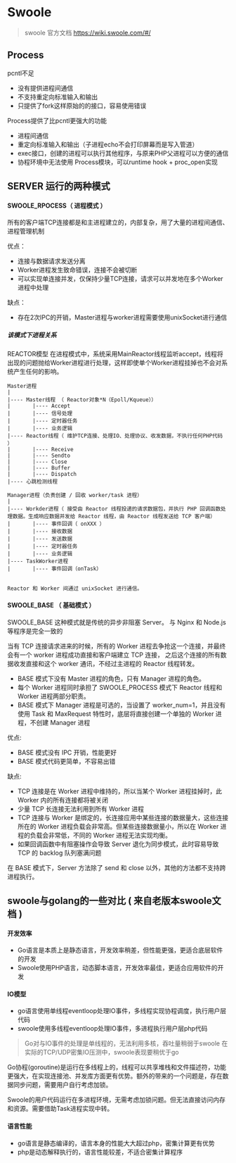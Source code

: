 Swoole
==

> swoole 官方文档  https://wiki.swoole.com/#/

## Process
pcntl不足
- 没有提供进程间通信
- 不支持重定向标准输入和输出
- 只提供了fork这样原始的的接口，容易使用错误

Process提供了比pcntl更强大的功能
- 进程间通信
- 重定向标准输入和输出（子进程echo不会打印屏幕而是写入管道）
- exec接口，创建的进程可以执行其他程序，与原来PHP父进程可以方便的通信
- 协程环境中无法使用 Process模块，可以runtime hook + proc_open实现


## SERVER 运行的两种模式

#### SWOOLE_RPOCESS（ 进程模式 ）
所有的客户端TCP连接都是和主进程建立的，内部复杂，用了大量的进程间通信、进程管理机制

优点：
- 连接与数据请求发送分离
- Worker进程发生致命错误，连接不会被切断
- 可以实现单连接并发，仅保持少量TCP连接，请求可以并发地在多个Worker进程中处理

缺点：
- 存在2次IPC的开销，Master进程与worker进程需要使用unixSocket进行通信

##### 该模式下进程关系
REACTOR模型
在进程模式中，系统采用MainReactor线程监听accept，线程将出现的问题抛给Worker进程进行处理，这样即使单个Worker进程挂掉也不会对系统产生任何的影响。

```
Master进程
|
|---- Master线程 （ Reactor对象*N（Epoll/Kqueue））
|       |---- Accept
|       |---- 信号处理
|       |---- 定时器任务
|       |---- 业务逻辑
|---- Reactor线程（ 维护TCP连接、处理IO、处理协议、收发数据，不执行任何PHP代码 ）
|       |---- Receive
|       |---- Sendto 
|       |---- Close
|       |---- Buffer
|       |---- Dispatch
|---- 心跳检测线程

Manager进程（负责创建 / 回收 worker/task 进程）
|
|---- Workder进程（ 接受由 Reactor 线程投递的请求数据包，并执行 PHP 回调函数处理数据。生成响应数据并发给 Reactor 线程，由 Reactor 线程发送给 TCP 客户端）
|       |---- 事件回调（ onXXX ）
|       |---- 接收数据
|       |---- 发送数据
|       |---- 定时器任务
|       |---- 业务逻辑
|---- TaskWorker进程
|       |---- 事件回调（onTask）


Reactor 和 Worker 间通过 unixSocket 进行通信。

```

#### SWOOLE_BASE （ 基础模式 ）
SWOOLE_BASE 这种模式就是传统的异步非阻塞 Server。
与 Nginx 和 Node.js 等程序是完全一致的

当有 TCP 连接请求进来的时候，所有的 Worker 进程去争抢这一个连接，并最终会有一个 worker 进程成功直接和客户端建立 TCP 连接，
之后这个连接的所有数据收发直接和这个 worker 通讯，不经过主进程的 Reactor 线程转发。
- BASE 模式下没有 Master 进程的角色，只有 Manager 进程的角色。
- 每个 Worker 进程同时承担了 SWOOLE_PROCESS 模式下 Reactor 线程和 Worker 进程两部分职责。
- BASE 模式下 Manager 进程是可选的，当设置了 worker_num=1，并且没有使用 Task 和 MaxRequest 特性时，底层将直接创建一个单独的 Worker 进程，不创建 Manager 进程

优点:
- BASE 模式没有 IPC 开销，性能更好
- BASE 模式代码更简单，不容易出错

缺点:
- TCP 连接是在 Worker 进程中维持的，所以当某个 Worker 进程挂掉时，此 Worker 内的所有连接都将被关闭
- 少量 TCP 长连接无法利用到所有 Worker 进程
- TCP 连接与 Worker 是绑定的，长连接应用中某些连接的数据量大，这些连接所在的 Worker 进程负载会非常高。但某些连接数据量小，所以在 Worker 进程的负载会非常低，不同的 Worker 进程无法实现均衡。
- 如果回调函数中有阻塞操作会导致 Server 退化为同步模式，此时容易导致 TCP 的 backlog 队列塞满问题

在 BASE 模式下，Server 方法除了 send 和 close 以外，其他的方法都不支持跨进程执行。





## swoole与golang的一些对比 ( 来自老版本swoole文档 )
#### 开发效率
- Go语言是本质上是静态语言，开发效率稍差，但性能更强，更适合底层软件的开发
- Swoole使用PHP语言，动态脚本语言，开发效率最佳，更适合应用软件的开发

#### IO模型
- go语言使用单线程eventloop处理IO事件，多线程实现协程调度，执行用户层代码
- swoole使用多线程eventloop处理IO事件，多进程执行用户层php代码

> Go对与IO事件的处理是单线程的，无法利用多核，吞吐量稍弱于swoole
在实际的TCP/UDP密集IO压测中，swoole表现要稍优于go

Go协程(goroutine)是运行在多线程上的，线程可以共享堆栈和文件描述符，功能更强大，在实现连接池、并发库方面更有优势。额外的带来的一个问题是，存在数据同步问题，需要用户自行考虑加锁。

Swoole的用户代码运行在多进程环境，无需考虑加锁问题。但无法直接访问内存和资源。需要借助Task进程实现中转。


#### 语言性能
- go语言是静态编译的，语言本身的性能大大超过php，密集计算更有优势
- php是动态解释执行的，语言性能较差，不适合密集计算程序

